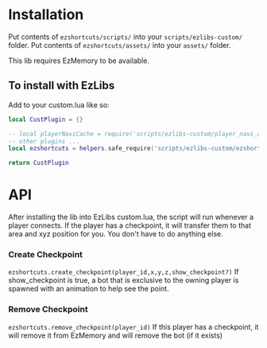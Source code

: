 # Installation
Put contents of `ezshortcuts/scripts/` into your `scripts/ezlibs-custom/` folder.
Put contents of `ezshortcuts/assets/` into your `assets/` folder.

This lib requires EzMemory to be available.

## To install with EzLibs
Add to your custom.lua like so:
```lua
local CustPlugin = {}

-- local playerNaviCache = require('scripts/ezlibs-custom/player_navi_cache')
-- other plugins ... 
local ezshortcuts = helpers.safe_require('scripts/ezlibs-custom/ezshortcuts')

return CustPlugin
```

# API
After installing the lib into EzLibs custom.lua, the script will run whenever a player connects.
If the player has a checkpoint, it will transfer them to that area and xyz position for you.
You don't have to do anything else.

### Create Checkpoint
`ezshortcuts.create_checkpoint(player_id,x,y,z,show_checkpoint?)`
If show_checkpoint is true, a bot that is exclusive to the owning player is spawned with an animation to help see the point.

### Remove Checkpoint
`ezshortcuts.remove_checkpoint(player_id)`
If this player has a checkpoint, it will remove it from EzMemory and will remove the bot (if it exists)
